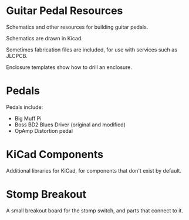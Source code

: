 # Guitar Pedal Resources
Schematics and other resources for building guitar pedals.

Schematics are drawn in Kicad.

Sometimes fabrication files are included, for use with services such as JLCPCB.

Enclosure templates show how to drill an enclosure.

# Pedals
Pedals include:
* Big Muff Pi
* Boss BD2 Blues Driver (original and modified)
* OpAmp Distortion pedal

# KiCad Components
Additional libraries for KiCad, for components that don't exist by default.

# Stomp Breakout
A small breakout board for the stomp switch, and parts that connect to it.

